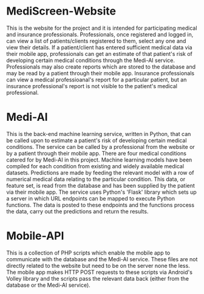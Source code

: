 # MediScreen-Website
This is the website for the project and it is intended for participating medical and insurance professionals. 
Professionals, once registered and logged in, can view a list of patients/clients registered to them, select any one and view their details. If a patient/client has entered sufficient medical data via their mobile app, professionals can get an estimate of that patient's risk of developing certain medical conditions through the Medi-AI service. Professionals may also create reports which are stored to the database and may be read by a patient through their mobile app. Insurance professionals can view a medical professioanal's report for a particular patient, but an insurance professional's report is not visible to the patient's medical professional.

# Medi-AI
This is the back-end machine learning service, written in Python, that can be called upon to estimate a patient's risk of developing certain medical conditions. The service can be called by a professional from the website or by a patient through their mobile app. There are four medical conditions catered for by Medi-AI in this project. Machine learning models have been compiled for each condition from existing and widely available medical datasets. Predictions are made by feeding the relevant model with a row of numerical medical data relating to the particular condition. This data, or feature set, is read from the database and has been supplied by the patient via their mobile app. The service uses Python's 'Flask' library which sets up a server in which URL endpoints can be mapped to execute Python functions. The data is posted to these endpoints and the functions process the data, carry out the predictions and return the results.

# Mobile-API
This is a collection of PHP scripts which enable the mobile app to communicate with the database and the Medi-AI service. These files are not directly related to the website but need to be on the server none the less. The mobile app makes HTTP POST requests to these scripts via Android's Volley library and the scripts pass the relevant data back (either from the database or the Medi-AI service).
